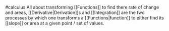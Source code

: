 #calculus 
All about transforming [[Functions]] to find there rate of change and areas, [[Derivative|Derivation]]s and [[Integration]] are the two processes by which one transforms a [[Functions|function]] to either find its [[slope]] or area at a given point / set of values.